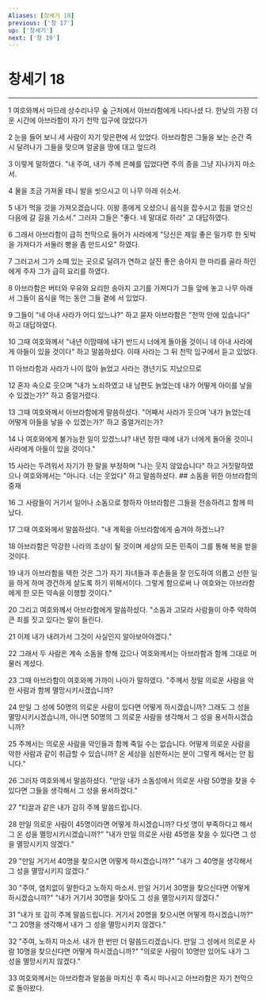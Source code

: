 ```yaml
---
Aliases: [창세기 18]
previous: ['창 17']
up: ['창세기']
next: ['창 19']
---
```

# 창세기 18

***


1 여호와께서 마므레 상수리나무 숲 근처에서 아브라함에게 나타나셨 다. 한낮의 가장 더운 시간에 아브라함이 자기 천막 입구에 앉았다가 

2 눈을 들어 보니 세 사람이 자기 맞은편에 서 있었다. 아브라함은 그들을 보는 순간 즉시 달려나가 그들을 맞으며 얼굴을 땅에 대고 엎드려 

3 이렇게 말하였다. "내 주여, 내가 주께 은혜를 입었다면 주의 종을 그냥 지나가지 마소서. 

4 물을 조금 가져올 테니 발을 씻으시고 이 나무 아래 쉬소서. 

5 내가 먹을 것을 가져오겠습니다. 이왕 종에게 오셨으니 음식을 잡수시고 힘을 얻으신 다음에 갈 길을 가소서." 그러자 그들은 "좋다. 네 말대로 하라" 고 대답하였다. 

6 그래서 아브라함이 급히 천막으로 들어가 사라에게 "당신은 제일 좋은 밀가루 한 됫박을 가져다가 서둘러 빵을 좀 만드시오" 하였다. 

7 그러고서 그가 소떼 있는 곳으로 달려가 연하고 살진 좋은 송아지 한 마리를 골라 하인에게 주자 그가 급히 요리를 하였다. 

8 아브라함은 버터와 우유와 요리한 송아지 고기를 가져다가 그들 앞에 놓고 나무 아래서 그들이 음식을 먹는 동안 그들 곁에 서 있었다. 

9 그들이 "네 아내 사라가 어디 있느냐?" 하고 묻자 아브라함은 "천막 안에 있습니다" 하고 대답하였다. 

10 그때 여호와께서 "내년 이맘때에 내가 반드시 너에게 돌아올 것이니 네 아내 사라에게 아들이 있을 것이다" 하고 말씀하셨다. 이때 사라는 그 뒤 천막 입구에서 듣고 있었다. 

11 아브라함과 사라가 나이 많아 늙었고 사라는 갱년기도 지났으므로 

12 혼자 속으로 웃으며 "내가 노쇠하였고 내 남편도 늙었는데 내가 어떻게 아이를 낳을 수 있겠는가?" 하고 중얼거렸다. 

13 그때 여호와께서 아브라함에게 말씀하셨다. "어째서 사라가 웃으며 '내가 늙었는데 어떻게 아들을 낳을 수 있겠는가?' 하고 중얼거리는가? 

14 나 여호와에게 불가능한 일이 있겠느냐? 내년 정한 때에 내가 너에게 돌아올 것이니 사라에게 아들이 있을 것이다." 

15 사라는 두려워서 자기가 한 말을 부정하며 "나는 웃지 않았습니다" 하고 거짓말하였으나 여호와께서는 "아니다. 너는 웃었다" 하고 말씀하셨다. ## 소돔을 위한 아브라함의 중재 

16 그 사람들이 거기서 일어나 소돔으로 향하자 아브라함은 그들을 전송하려고 함께 떠났다. 

17 그때 여호와께서 말씀하셨다. "내 계획을 아브라함에게 숨겨야 하겠느냐? 

18 아브라함은 막강한 나라의 조상이 될 것이며 세상의 모든 민족이 그를 통해 복을 받을 것이다. 

19 내가 아브라함을 택한 것은 그가 자기 자녀들과 후손들을 잘 인도하여 의롭고 선한 일을 하게 하며 경건하게 살도록 하기 위해서이다. 그렇게 함으로써 나 여호와는 아브라함에게 한 모든 약속을 이행할 것이다." 

20 그리고 여호와께서 아브라함에게 말씀하셨다. "소돔과 고모라 사람들이 아주 악하여 큰 죄를 짓고 있다는 말이 들린다. 

21 이제 내가 내려가서 그것이 사실인지 알아보아야겠다." 

22 그래서 두 사람은 계속 소돔을 향해 갔으나 여호와께서는 아브라함과 함께 그대로 머물러 계셨다. 

23 그때 아브라함이 여호와께 가까이 나아가 말하였다. "주께서 정말 의로운 사람을 악한 사람과 함께 멸망시키시겠습니까? 

24 만일 그 성에 50명의 의로운 사람이 있다면 어떻게 하시겠습니까? 그래도 그 성을 멸망시키시겠습니까, 아니면 50명의 그 의로운 사람을 생각해서 그 성을 용서하시겠습니까? 

25 주께서는 의로운 사람을 악인들과 함께 죽일 수는 없습니다. 어떻게 의로운 사람을 악한 사람과 같이 취급할 수 있습니까? 온 세상을 심판하시는 분이 그렇게 해서는 안 됩니다." 

26 그러자 여호와께서 말씀하셨다. "만일 내가 소돔성에서 의로운 사람 50명을 찾을 수 있다면 그들을 생각해서 그 성을 용서하겠다." 

27 "티끌과 같은 내가 감히 주께 말씀드립니다. 

28 만일 의로운 사람이 45명이라면 어떻게 하시겠습니까? 다섯 명이 부족하다고 해서 그 온 성을 멸망시키시겠습니까?" "내가 만일 의로운 사람 45명을 찾을 수 있다면 그 성을 멸망시키지 않겠다." 

29 "만일 거기서 40명을 찾으시면 어떻게 하시겠습니까?" "내가 그 40명을 생각해서 그 성을 멸망시키지 않겠다." 

30 "주여, 염치없이 말한다고 노하지 마소서. 만일 거기서 30명을 찾으신다면 어떻게 하시겠습니까?" "내가 거기서 30명을 찾아도 그 성을 멸망시키지 않겠다." 

31 "내가 또 감히 주께 말씀드립니다. 거기서 20명을 찾으시면 어떻게 하시겠습니까?" "그 20명을 생각해서 내가 그 성을 멸망시키지 않겠다." 

32 "주여, 노하지 마소서. 내가 한 번만 더 말씀드리겠습니다. 만일 그 성에서 의로운 사람 10명을 찾으신다면 어떻게 하시겠습니까?" "의로운 사람이 10명만 있어도 내가 그 성을 멸망시키지 않겠다." 

33 여호와께서는 아브라함과 말씀을 마치신 후 즉시 떠나시고 아브라함은 자기 천막으로 돌아왔다.
